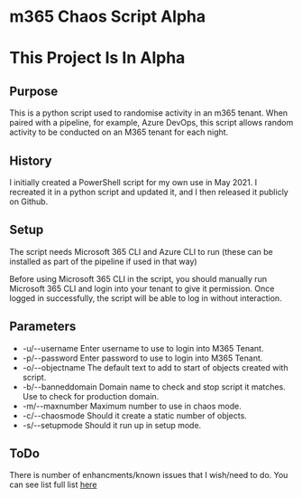 # m365 Chaos Script Alpha

# This Project Is In Alpha

## Purpose

This is a python script used to randomise activity in an m365 tenant. When paired with a pipeline, for example, Azure DevOps, this script allows random activity to be conducted on an M365 tenant for each night.

## History

I initially created a PowerShell script for my own use in May 2021. I recreated it in a python script and updated it, and I then released it publicly on Github.

## Setup

The script needs Microsoft 365 CLI and Azure CLI to run (these can be installed as part of the pipeline if used in that way)

Before using Microsoft 365 CLI in the script, you should manually run  Microsoft 365 CLI  and login into your tenant to give it permission. Once logged in successfully, the script will be able to log in without interaction.

## Parameters 

 - -u/--username Enter username to use to login into M365 Tenant.
 - -p/--password Enter password to use to login into M365 Tenant.
 - -o/--objectname The default text to add to start of objects created with script.
 - -b/--banneddomain Domain name to check and stop script it matches.  Use to check for production domain.
 - -m/--maxnumber Maximum number to use in chaos mode.
 - -c/--chaosmode Should it create a static number of objects.
 - -s/--setupmode Should it run up in setup mode.

## ToDo

There is number of enhancments/known issues that I wish/need to do. You can see list full list [here](https://github.com/kickinattech/m365TenantChaos/issues?q=is%3Aissue+is%3Aopen)

